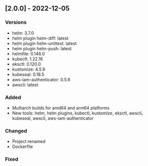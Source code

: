 ## [2.0.0] - 2022-12-05

### Versions

- helm: 3.7.0
- helm plugin helm-diff: latest
- helm plugin helm-unittest: latest
- helm plugin helm-push: latest
- helmfile: 0.146.0
- kubectl: 1.22.16
- eksctl: 0.120.0
- kustomize: 4.5.6
- kubeseal: 0.18.5
- aws-iam-authenticator: 0.5.6
- awscli: latest

### Added

- Multiarch builds for amd64 and arm64 platforms
- New tools: helm, helm plugins, kubectl, kustomize, eksctl, awscli, kubeseal, awscli, aws-iam-authenticator
 
### Changed

- Project renamed
- Dockerfile

### Fixed
